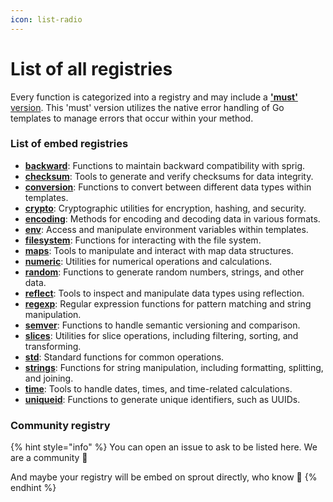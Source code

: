 ```yaml
---
icon: list-radio
---
```


# List of all registries

Every function is categorized into a registry and may include a [**'must'** version](list-of-all-registries.md#must-version). This 'must' version utilizes the native error handling of Go templates to manage errors that occur within your method.

### List of embed registries

* [**backward**](backward.md): Functions to maintain backward compatibility with sprig.
* [**checksum**](checksum.md): Tools to generate and verify checksums for data integrity.
* [**conversion**](conversion.md): Functions to convert between different data types within templates.
* [**crypto**](crypto.md): Cryptographic utilities for encryption, hashing, and security.
* [**encoding**](encoding.md): Methods for encoding and decoding data in various formats.
* [**env**](env.md): Access and manipulate environment variables within templates.
* [**filesystem**](filesystem.md): Functions for interacting with the file system.
* [**maps**](maps.md): Tools to manipulate and interact with map data structures.
* [**numeric**](numeric.md): Utilities for numerical operations and calculations.
* [**random**](random.md): Functions to generate random numbers, strings, and other data.
* [**reflect**](reflect.md): Tools to inspect and manipulate data types using reflection.
* [**regexp**](regexp.md): Regular expression functions for pattern matching and string manipulation.
* [**semver**](semver.md): Functions to handle semantic versioning and comparison.
* [**slices**](slices.md): Utilities for slice operations, including filtering, sorting, and transforming.
* [**std**](std.md): Standard functions for common operations.
* [**strings**](strings.md): Functions for string manipulation, including formatting, splitting, and joining.
* [**time**](time.md): Tools to handle dates, times, and time-related calculations.
* [**uniqueid**](uniqueid.md): Functions to generate unique identifiers, such as UUIDs.

### Community registry

{% hint style="info" %}
You can open an issue to ask to be listed here. We are a community :seedling:

And maybe your registry will be embed on sprout directly, who know :eyes:
{% endhint %}
